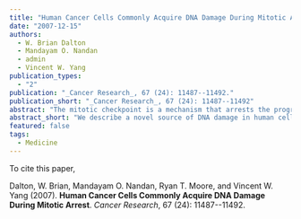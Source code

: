 ```yaml
---
title: "Human Cancer Cells Commonly Acquire DNA Damage During Mitotic Arrest"
date: "2007-12-15"
authors:
  - W. Brian Dalton
  - Mandayam O. Nandan
  - admin
  - Vincent W. Yang
publication_types:
  - "2"
publication: "_Cancer Research_, 67 (24): 11487--11492."
publication_short: "_Cancer Research_, 67 (24): 11487--11492"
abstract: "The mitotic checkpoint is a mechanism that arrests the progression to anaphase until all chromosomes have achieved proper attachment to mitotic spindles. In cancer cells, satisfaction of this checkpoint is frequently delayed or prevented by various defects, some of which have been causally implicated in tumorigenesis. At the same time, deliberate induction of mitotic arrest has proved clinically useful, as antimitotic drugs that interfere with proper chromosome-spindle interactions are effective anticancer agents. However, how mitotic arrest contributes to tumorigenesis or antimitotic drug toxicity is not well defined. Here, we report that mitotic chromosomes can acquire DNA breaks during both pharmacologic and genetic induction of mitotic arrest in human cancer cells. These breaks activate a DNA damage response, occur independently of cell death, and subsequently manifest as karyotype alterations. Such breaks can also occur spontaneously, particularly in cancer cells containing mitotic spindle abnormalities. Moreover, we observed evidence of some breakage in primary human cells. Our findings thus describe a novel source of DNA damage in human cells. They also suggest that mitotic arrest may promote tumorigenesis and antimitotic toxicity by provoking DNA damage."
abstract_short: "We describe a novel source of DNA damage in human cells, mitotic arrest."
featured: false
tags:
  - Medicine
---
```

To cite this paper,

Dalton, W. Brian, Mandayam O. Nandan, Ryan T. Moore, and Vincent W. Yang (2007). **Human Cancer Cells Commonly Acquire DNA Damage During Mitotic Arrest**. _Cancer Research_, 67 (24): 11487--11492. 
